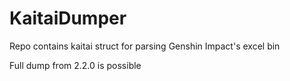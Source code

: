 # KaitaiDumper
Repo contains kaitai struct for parsing Genshin Impact's excel bin

Full dump from 2.2.0 is possible
